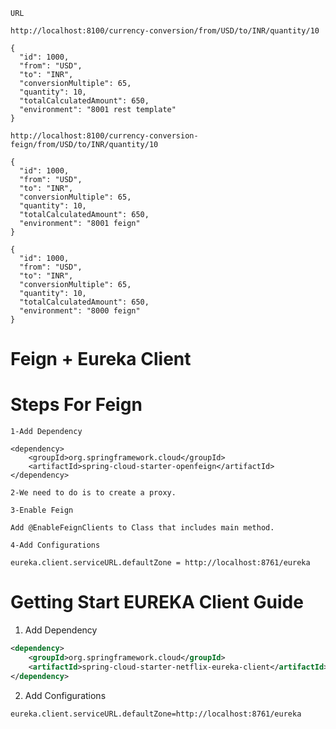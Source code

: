 `URL`
```
http://localhost:8100/currency-conversion/from/USD/to/INR/quantity/10

{
  "id": 1000,
  "from": "USD",
  "to": "INR",
  "conversionMultiple": 65,
  "quantity": 10,
  "totalCalculatedAmount": 650,
  "environment": "8001 rest template"
}
```


```
http://localhost:8100/currency-conversion-feign/from/USD/to/INR/quantity/10

{
  "id": 1000,
  "from": "USD",
  "to": "INR",
  "conversionMultiple": 65,
  "quantity": 10,
  "totalCalculatedAmount": 650,
  "environment": "8001 feign"
}

{
  "id": 1000,
  "from": "USD",
  "to": "INR",
  "conversionMultiple": 65,
  "quantity": 10,
  "totalCalculatedAmount": 650,
  "environment": "8000 feign"
}
```


<h1>Feign + Eureka Client</h1>

<h1>Steps For Feign</h1>

```
1-Add Dependency

<dependency>
    <groupId>org.springframework.cloud</groupId>
    <artifactId>spring-cloud-starter-openfeign</artifactId>
</dependency>
```
```
2-We need to do is to create a proxy.
```
```
3-Enable Feign

Add @EnableFeignClients to Class that includes main method.
```

```
4-Add Configurations

eureka.client.serviceURL.defaultZone = http://localhost:8761/eureka
```

<h1>Getting Start EUREKA Client Guide</h1>

1. Add Dependency

```xml
<dependency>
    <groupId>org.springframework.cloud</groupId>
    <artifactId>spring-cloud-starter-netflix-eureka-client</artifactId>
</dependency>
```

2. Add Configurations
```
eureka.client.serviceURL.defaultZone=http://localhost:8761/eureka
```